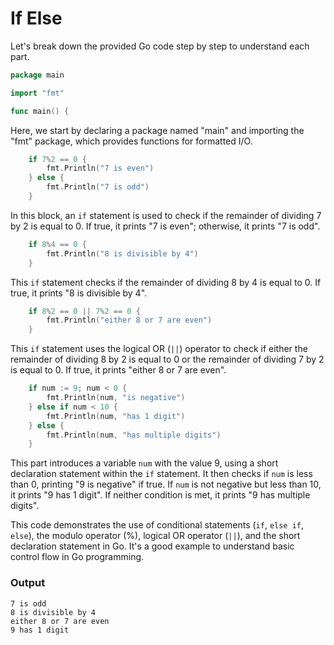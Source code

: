 # If Else
Let's break down the provided Go code step by step to understand each part.

```go
package main

import "fmt"

func main() {
```

Here, we start by declaring a package named "main" and importing the "fmt" package, which provides functions for formatted I/O.

```go
	if 7%2 == 0 {
		fmt.Println("7 is even")
	} else {
		fmt.Println("7 is odd")
	}
```

In this block, an `if` statement is used to check if the remainder of dividing 7 by 2 is equal to 0. If true, it prints "7 is even"; otherwise, it prints "7 is odd".

```go
	if 8%4 == 0 {
		fmt.Println("8 is divisible by 4")
	}
```

This `if` statement checks if the remainder of dividing 8 by 4 is equal to 0. If true, it prints "8 is divisible by 4".

```go
	if 8%2 == 0 || 7%2 == 0 {
		fmt.Println("either 8 or 7 are even")
	}
```

This `if` statement uses the logical OR (`||`) operator to check if either the remainder of dividing 8 by 2 is equal to 0 or the remainder of dividing 7 by 2 is equal to 0. If true, it prints "either 8 or 7 are even".

```go
	if num := 9; num < 0 {
		fmt.Println(num, "is negative")
	} else if num < 10 {
		fmt.Println(num, "has 1 digit")
	} else {
		fmt.Println(num, "has multiple digits")
	}
```

This part introduces a variable `num` with the value 9, using a short declaration statement within the `if` statement. It then checks if `num` is less than 0, printing "9 is negative" if true. If `num` is not negative but less than 10, it prints "9 has 1 digit". If neither condition is met, it prints "9 has multiple digits".

This code demonstrates the use of conditional statements (`if`, `else if`, `else`), the modulo operator (%), logical OR operator (`||`), and the short declaration statement in Go. It's a good example to understand basic control flow in Go programming.

### Output
```
7 is odd
8 is divisible by 4
either 8 or 7 are even
9 has 1 digit
```